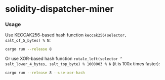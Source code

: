 # solidity-dispatcher-miner

### Usage

Use KECCAK256-based hash function `keccak256(selector, salt_of_5_bytes) % N`:

```bash
cargo run --release 8
```

Or use XOR-based hash function `rotale_left(selector ^ salt_lower_4_bytes, salt_top_byte) % 1000003 % N` (it is 100x times faster):

```bash
cargo run --release 8 --use-xor-hash
```